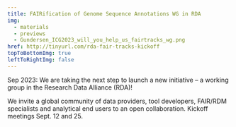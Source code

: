 ```yaml
---
title: FAIRification of Genome Sequence Annotations WG in RDA
img:
  - materials
  - previews
  - Gundersen_ICG2023_will_you_help_us_fairtracks_wg.png
href: http://tinyurl.com/rda-fair-tracks-kickoff
topToBottomImg: true
leftToRightImg: false
---
```


Sep 2023: We are taking the next step to launch a new initiative – a working group in the Research
Data Alliance (RDA)!

We invite a global community of data providers, tool developers, FAIR/RDM specialists and analytical
end users to an open collaboration. Kickoff meetings Sept. 12 and 25.
